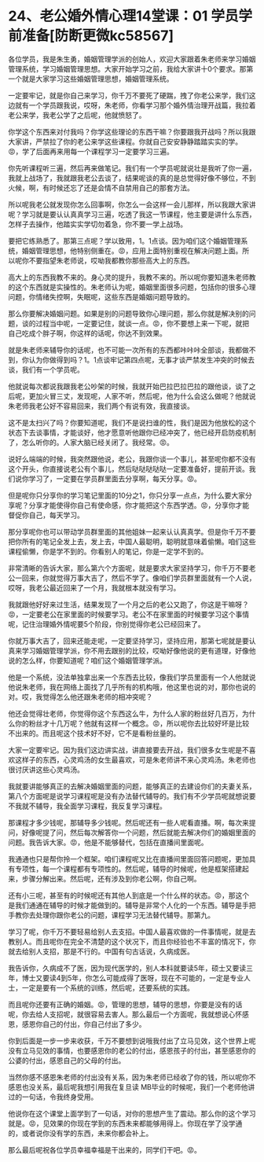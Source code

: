 # 24、老公婚外情心理14堂课：01 学员学前准备[防断更微kc58567]

各位学员，我是朱生勇，婚姻管理学派的创始人，欢迎大家跟着朱老师来学习婚姻管理系统，学习婚姻管理思想。大家开始学习之前，我给大家讲十0个要求。那第一个就是大家学习这些婚姻管理思想，婚姻管理系统。

一定要牢记，就是你自己来学习，你千万不要死了硬踹，拽了你老公来学，我们这边就有一个学员跟我说，哎呀，朱老师，你看学习那个婚外情治理开战篇，我拉着老公来学，我老公学了之后呢，他就愤怒了。

你学这个东西来对付我吗？你学这些理论的东西干嘛？你要跟我开战吗？所以我跟大家讲，严禁拉了你的老公来学这些课程。你就自己安安静静踏踏实实的学。😡，学了后面再来用每一个课程学习一定要学习三遍。

你先听课程听三遍，然后再来做笔记。我们有一个学员呢就说壮是我听了你一遍，我就上战场了，我就跟我老公去谈了，结果呢谈的真的是总觉得好像不够位，不到火候，啊，有时候还忘了还是会情不自禁用自己的那套方法。

所以呢我老公就发现你怎么回事啊，你怎么一会这样一会儿那样，所以我跟大家讲呢？学习就是要认认真真学习三遍，吃透了我这一节课程，他主要是讲什么东西，怎样子去操作，他踏实实学切勿着急，你不要一学上战场。

要把它练熟悉了。那第三点呢？学以致用，1。1点谈。因为咱们这个婚姻管理系统，婚姻管理思想，他特别侧重在。😡，应用上面特别重视在解决问题上面。所以呢你不要指望朱老师说，哎呦我都教你那些高大上的东西。

高大上的东西我教不来的。身心灵的提升，我教不来的。所以呢你要知道朱老师教的这个东西就是实操性的。朱老师认为呢，婚姻里面很多问题，包括你的很多心理问题，你情绪失控啊，失眠呢，这些东西是婚姻问题导致的。

那么你要解决婚姻问题。如果是别的问题导致你心理问题，那么你就是解决别的问题，谈的过程当中呢，一定要记住，就谈一点。😡，你不要想上来一下呢，就把自己吃成个胖子啊，你这样的话呢，你达不到效果。

就是朱老师来辅导你的话呢，也不可能一次所有的东西都咔咔咔全部谈，我都做不到，你认为你做得到吗？1。1点谈牢记第四点呢，无事才谈严禁发生冲突的时候去谈，我们有一个学员呢。

他就说每次都说我跟我老公吵架的时候，我就开始巴拉巴拉巴拉的跟他谈，谈了之后呢，更加火冒三丈，发现呢，人家不听，然后呢，他为什么会这么做呢？他就说朱老师我老公好不容易回来，我们两个有说有效，我直接谈。

这不是太扫兴了吗？你要知道呢，我们不是说扫谁的性，我们是因为他放松的这个状态下去谈事情，才能谈好，他才愿意听他跟你已经冲突了，他已经开启防疫机制了，怎么听你的。人家大脑已经关闭了。我经常。😡。

说好么端端的时候，我突然跟他说，老公，我跟你谈一个事儿，甚至呢你都不没有这个开头，你直接说老公有个事儿，然后哒哒哒哒哒一定要准备好，提前开谈。我们说你学习了，一定要在学员群里面去分享啊，每天分享。😡。

但是呢你只分享你的学习笔记里面的10分之1，你只分享一点点，为什么要大家分享呢？分享才能使得你自己有使命感，你才能把这个东西学透。😡，分享你才能督促你自己，每天学习。

那分享呢你也可以带动学员群里面的其他姐妹一起来认认真真学。但是你千万不要把你所有的笔记全发上去，发上去，中国人最聪明，聪明就意味着偷懒。咱们这些课程偷懒，你是学不到的。你看别人的笔记，你是一定学不到的。

非常清晰的告诉大家，那么第六个方面呢，就是要求大家坚持学习，你千万不要老公一回来，你就觉得万事大吉了，然后不学了。像咱们学员群里面就有一个人说，哎呀，我老公最近回来了一个月，我就根本就没有学习。

我就跟他好好来过生活，结果发现了一个月之后的老公又跑了，你这是干嘛呀？😡，一定要老公在家里面的时候要学习。老公不在家里面的时候要学习这个事情呢，记住治理婚外情呢要5个阶段，你别觉得你老公已经回来了。

你就万事大吉了，回来还能走呢，一定要坚持学习，坚持应用，那第七呢就是要认真来学习婚姻管理学派，你不用去跟别的比较，哎呦好像他说的更有道理，好像他说的怎么样，你要知道呢？咱们这个婚姻管理学派。

他是一个系统，没法单独拿出来一个东西去比较，像我们学员里面有一个人他就说他说朱老师，我在网络上面找了几乎所有的机构哦，他这里也说的对，那你也说的对。哎，我觉得怎么他还跟朱老师的相冲突呢？

他还会觉得壮老师，你觉得你这个东西这么牛，为什么人家的粉丝好几百万，为什么你的粉丝才十几万呢？他就有这样一个概念。😡，所以呢你去比较好坏是比较不出来的。而且呢这个技术好不好，它不是看粉丝量的。

大家一定要牢记。因为我们这边讲实战，讲直接要去开战，我们很多女生呢是不喜欢这样子的东西，心灵鸡汤的女生最喜欢，可是朱老师讲不来心灵鸡汤。朱老师也很讨厌讲这些心灵鸡汤。

我就要讲能够真正的去解决婚姻里面的问题，能够真正的去建设你们的夫妻关系，第八个方面呢是说学习课程呢是没有办法替代辅导的。我们有不少学员呢就想说要不我就不辅导，我全面学习课程，我反复学习课程。

那课程才多少钱呢，那辅导多少钱呢。然后呢还有一些人呢看直播。啊，每次来提问，好像呢提了问，然后每次解答你一个问题，然后就能去解决你们的婚姻里面的问题。我告诉大家。😡，他是不能够替代，包括在直播间里面呢。

我通通也只是帮你拎一个框架。咱们课程呢又比在直播间里面回答问题呢，更加具有专项性，每一个课程都有专项性的。然后呢，辅导的时候呢，他是框架搭建起来，步骤分解出来。然后呢，还有涉及到你老公啊，你自己啊。

还有小三呢，甚至有的时候呢还有其他人到底是一个什么样的状态。😡，那这个是我们通通在辅导的时候才能做到的。辅导是非常个人化的一个东西。辅导是手把手教你去处理你跟你老公的问题，课程学习无法替代辅导。那第九。

学习了呢，你千万不要轻易给别人去支招。中国人最喜欢做的一件事情呢，就是去教别人。而且呢你在完全不清楚的这个状况下，而且你经验也不丰富的情况下，你就去给别人支招，那是不行的。中国有句古话说，久病成医。

我告诉你，久病成不了医，因为现代医学的，别人本科就要读5年，硕士又要读三年，博士又要读4到5年，你怎么可能成得了医呀，现在不可能的，一定是专业人士，一定是要有一个系统的训练，然后呢，还要系统的实践。

而且呢你还要有正确的婚姻。😡，管理的思想，辅导的思想，你要是没有的话呢，你去给人支招呢，就很容易去害人。那么最后一个方面呢，我就想说心怀感恩，感恩你自己的付出，你自己付出了多少。

你到后面是一步一步来收获，千万不要想到说哦我付出了立马见效，这个世界上呢没有立马见效的事情，也要感恩你的老公的付出，感恩孩子的付出，甚至感恩你的公婆的付出，感恩自己的父母的付出。

当然你感不感恩朱老师的付出没有关系，因为朱老师已经收了你的钱，所以呢你不感恩也没关系，最后呢我想引用我在复旦读 MB毕业的时候呢，我们一个老师他讲过的一句话，令我终身受用。

他说你在这个课堂上面学到了一句话，对你的思想产生了震动。那么你的这个学习就是。😡，见效果的你现在学到的东西未来都能够用得上。你现在学了没学通的，或者说你没有学的东西，未来你都会补上。

那么最后呢祝各位学员幸福幸福是干出来的，同学们干吧。😡。
